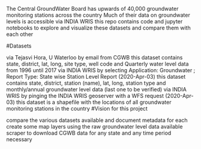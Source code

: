 The Central GroundWater Board has upwards of 40,000 groundwater monitoring stations across the country Much of their data on groundwater levels is accessible via INDIA WRIS this repo contains code and jupyter notebooks to explore and visualize these datasets and compare them with each other

#Datasets

via Tejasvi Hora, U Waterloo by email from CGWB this dataset contains state, district, lat, long, site type, well code and Quarterly water level data from 1996 until 2017
via INDIA WRIS by selecting Application: Groundwater ; Report Type: State wise Station Level Report (2020-Apr-03) this dataset contains state, district, station (name), lat, long, station type and monthly/annual groundwater level data (last one to be verified)
via INDIA WRIS by pinging the INDIA WRIS geoserver with a WFS request (2020-Apr-03) this dataset is a shapefile with the locations of all groundwater monitoring stations in the country
#Vision for this project

compare the various datasets available and document metadata for each
create some map layers using the raw groundwater level data available
scraper to download CGWB data for any state and any time period necessary